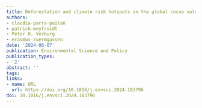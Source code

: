 ```yaml
---
title: Deforestation and climate risk hotspots in the global cocoa value chain
authors:
- claudia-parra-paitan
- patrick-meyfroidt
- Peter H. Verburg
- erasmus-zuermgassen
date: '2024-06-07'
publication: Environmental Science and Policy
publication_types:
- '2'
abstract: ''
tags:
links:
- name: URL
  url: https://doi.org/10.1016/j.envsci.2024.103796
doi: 10.1016/j.envsci.2024.103796
---
```

